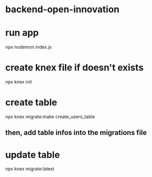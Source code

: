 # backend-open-innovation

# run app
npx nodemon index.js

# create knex file if doesn't exists
npx knex init

# create table
npx knex migrate:make create_users_table

## then, add table infos into the migrations file

# update table
npx knex migrate:latest